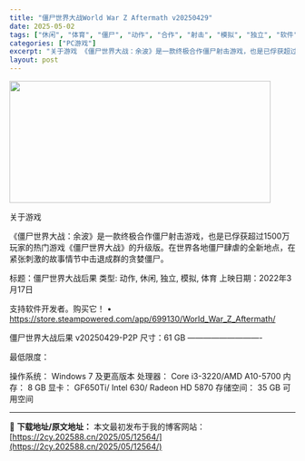 ```yaml
---
title: "僵尸世界大战World War Z Aftermath v20250429"
date: 2025-05-02
tags: ["休闲", "体育", "僵尸", "动作", "合作", "射击", "模拟", "独立", "软件"]
categories: ["PC游戏"]
excerpt: "关于游戏 《僵尸世界大战：余波》是一款终极合作僵尸射击游戏，也是已俘获超过1500万玩家的热门游戏《僵尸世界大战》的升级版。在世界各地僵尸肆虐的全新地点，在紧张刺激的故事情节中击退成群的贪婪僵尸。 标题：僵尸世界大战后果 类型: 动作, 休闲, 独立, 模拟, 体育 上映日期：2022年3月17日 &hellip;"
layout: post
---
```


<img class="aligncenter size-full wp-image-12552" src="https://2cy.202588.cn/wp-content/uploads/2025/05/2025050213370227.webp" alt="" width="460" height="215" />

关于游戏

《僵尸世界大战：余波》是一款终极合作僵尸射击游戏，也是已俘获超过1500万玩家的热门游戏《僵尸世界大战》的升级版。在世界各地僵尸肆虐的全新地点，在紧张刺激的故事情节中击退成群的贪婪僵尸。

标题：僵尸世界大战后果
类型: 动作, 休闲, 独立, 模拟, 体育
上映日期：2022年3月17日

支持软件开发者。购买它！
• https://store.steampowered.com/app/699130/World_War_Z_Aftermath/

僵尸世界大战后果 v20250429-P2P
尺寸：61 GB
—————————-

最低限度：

操作系统： Windows 7 及更高版本
处理器： Core i3-3220/AMD A10-5700
内存： 8 GB
显卡： GF650Ti/ Intel 630/ Radeon HD 5870
存储空间： 35 GB 可用空间

---
📖 **下载地址/原文地址：** 本文最初发布于我的博客网站：[https://2cy.202588.cn/2025/05/12564/](https://2cy.202588.cn/2025/05/12564/)
